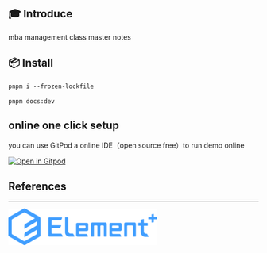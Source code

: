 ## 🎓 Introduce

mba management class master notes

## 📦 Install
```
pnpm i --frozen-lockfile
```

```
pnpm docs:dev
```

## online one click setup
you can use GitPod a online IDE（open source free）to run demo online 

[![Open in Gitpod](https://gitpod.io/button/open-in-gitpod.svg)](https://gitpod.io/#https://github.com/wangxiang4/mba-exam-docs)

## References

---
<a href="https://github.com/element-plus/element-plus">
  <img src="docs/public/images/element-plus-logo.svg" width="300" />
</a>
